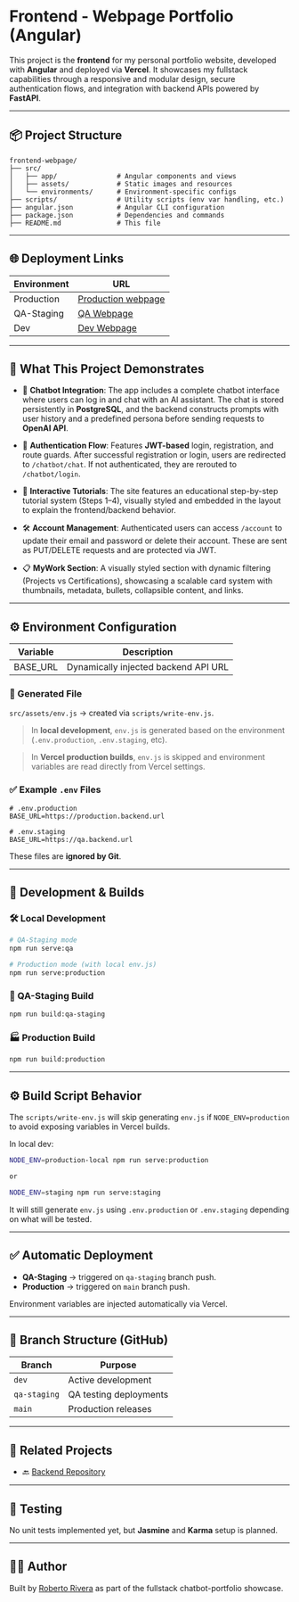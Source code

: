 # Frontend - Webpage Portfolio (Angular)

This project is the **frontend** for my personal portfolio website, developed with **Angular** and deployed via **Vercel**. It showcases my fullstack capabilities through a responsive and modular design, secure authentication flows, and integration with backend APIs powered by **FastAPI**.

---

## 📦 Project Structure

```
frontend-webpage/
├── src/
│   ├── app/               # Angular components and views
│   ├── assets/            # Static images and resources
│   └── environments/      # Environment-specific configs
├── scripts/               # Utility scripts (env var handling, etc.)
├── angular.json           # Angular CLI configuration
├── package.json           # Dependencies and commands
├── README.md              # This file
```

---

## 🌐 Deployment Links

| Environment | URL                                                                 |
|-------------|---------------------------------------------------------------------|
| Production  | [Production webpage](https://www.rrtportfolio.com)                  |
| QA-Staging  | [QA Webpage](https://rrt-frontend-qa.vercel.app)                    |
| Dev         | [Dev Webpage](https://rrt-frontend-dev.vercel.app)                  |

---

## 🧠 What This Project Demonstrates

- 💬 **Chatbot Integration**: The app includes a complete chatbot interface where users can log in and chat with an AI assistant. The chat is stored persistently in **PostgreSQL**, and the backend constructs prompts with user history and a predefined persona before sending requests to **OpenAI API**.

- 🔐 **Authentication Flow**: Features **JWT-based** login, registration, and route guards. After successful registration or login, users are redirected to `/chatbot/chat`. If not authenticated, they are rerouted to `/chatbot/login`.

- 📖 **Interactive Tutorials**: The site features an educational step-by-step tutorial system (Steps 1–4), visually styled and embedded in the layout to explain the frontend/backend behavior.

- 🛠️ **Account Management**: Authenticated users can access `/account` to update their email and password or delete their account. These are sent as PUT/DELETE requests and are protected via JWT.

- 📋 **MyWork Section**: A visually styled section with dynamic filtering (Projects vs Certifications), showcasing a scalable card system with thumbnails, metadata, bullets, collapsible content, and links.

---

## ⚙️ Environment Configuration

| Variable   | Description                              |
|------------|------------------------------------------|
| BASE_URL   | Dynamically injected backend API URL     |

### 📁 Generated File

`src/assets/env.js` → created via `scripts/write-env.js`.

> In **local development**, `env.js` is generated based on the environment (`.env.production`, `.env.staging`, etc).

> In **Vercel production builds**, `env.js` is skipped and environment variables are read directly from Vercel settings.

### ✅ Example `.env` Files

```
# .env.production
BASE_URL=https://production.backend.url

# .env.staging
BASE_URL=https://qa.backend.url
```

These files are **ignored by Git**.

---

## 🚀 Development & Builds

### 🛠️ Local Development

```bash
# QA-Staging mode
npm run serve:qa

# Production mode (with local env.js)
npm run serve:production
```

### 🧪 QA-Staging Build

```bash
npm run build:qa-staging
```

### 🏭 Production Build

```bash
npm run build:production
```

---

## ⚙️ Build Script Behavior

The `scripts/write-env.js` will skip generating `env.js` if `NODE_ENV=production` to avoid exposing variables in Vercel builds.

In local dev:
```bash
NODE_ENV=production-local npm run serve:production

or

NODE_ENV=staging npm run serve:staging
```
It will still generate `env.js` using `.env.production` or `.env.staging` depending on what will be tested.

---

## ✅ Automatic Deployment

- **QA-Staging** → triggered on `qa-staging` branch push.
- **Production** → triggered on `main` branch push.

Environment variables are injected automatically via Vercel.

---

## 📂 Branch Structure (GitHub)

| Branch         | Purpose                      |
|----------------|------------------------------|
| `dev`          | Active development           |
| `qa-staging`   | QA testing deployments       |
| `main`         | Production releases          |

---

## 🧾 Related Projects

- 🔙 [Backend Repository](https://github.com/RobertoRiveraT/backend-rrt-portfolio-webpage)

---

## 🧪 Testing

No unit tests implemented yet, but **Jasmine** and **Karma** setup is planned.

---

## 👨‍💻 Author

Built by [Roberto Rivera](https://github.com/RobertoRiveraT) as part of the fullstack chatbot-portfolio showcase.